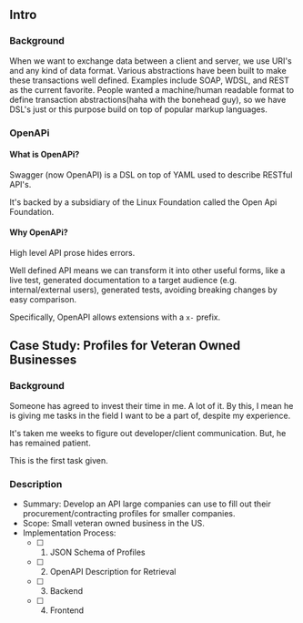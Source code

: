 

## Intro 

### Background

When we want to exchange data between a client and server, we use URI's and any kind of data format. Various abstractions have been built to make these transactions well defined. Examples include SOAP, WDSL, and REST as the current favorite. People wanted a machine/human readable format to define transaction abstractions(haha with the bonehead guy), so we have DSL's just or this purpose build on top of popular markup languages. 

### OpenAPi

#### What is OpenAPi? 

Swagger (now OpenAPI) is a DSL on top of YAML used to describe RESTful API's. 

It's backed by a subsidiary of the Linux Foundation called the Open Api Foundation. 

#### Why OpenAPi? 

High level API prose hides errors. 

Well defined API means we can transform it into other useful forms, like a live test, generated documentation to a target audience (e.g. internal/external users), generated tests, avoiding breaking changes by easy comparison. 

Specifically, OpenAPI allows extensions with a `x-` prefix. 

## Case Study: Profiles for Veteran Owned Businesses 

### Background 

Someone has agreed to invest their time in me. A lot of it. By this, I mean he is giving me tasks in the field I want to be a part of, despite my experience. 

It's taken me weeks to figure out developer/client communication. But, he has remained patient. 

This is the first task given. 

### Description

* Summary: Develop an API large companies can use to fill out their procurement/contracting profiles for smaller companies. 
* Scope: Small veteran owned business in the US. 
* Implementation Process:
    - [ ] 1) JSON Schema of Profiles
    - [ ] 2) OpenAPI Description for Retrieval 
    - [ ] 3) Backend
    - [ ] 4) Frontend

<!-- More Info -->

[1]: https://stackoverflow.com/a/35030135 "Dealing with optionals"
[3]: https://github.com/mermade/awesome-openapi3 "Awesome OpenAPI"
[4]: https://swagger.io/blog/difference-between-swagger-and-openapi/ "Swagger vs OpenAPI"

<!-- Specs  -->

[2]: https://github.com/OAI/OpenAPI-Specification "OpenAPI"
[5]: http://spec.commonmark.org "MD in OpenAPI"
[6]: https://tools.ietf.org/html/draft-wright-json-schema-validation-00 "Superset of OpenAPI's JSON Spec (except for the extensions)"
[7]: https://tools.ietf.org/html/rfc6749 "Oauth2"

